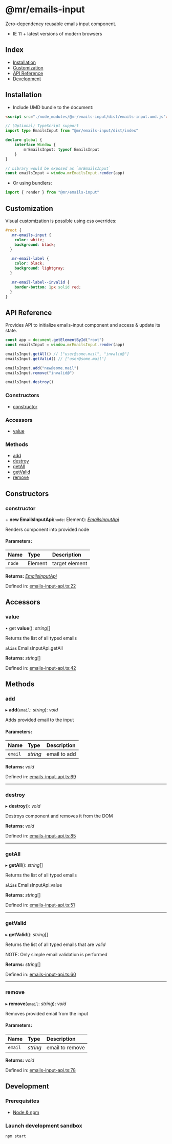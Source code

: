 # @mr/emails-input

Zero-dependency reusable emails input component.

- IE 11 + latest versions of modern browsers

## Index

- [Installation](Installation)
- [Customization](Customization)
- [API Reference](API-Reference)
- [Development](Development)

## Installation

- Include UMD bundle to the document:

```html
<script src="./node_modules/@mr/emails-input/dist/emails-input.umd.js"></script>
```

```ts
// (Optional) TypeScript support
import type EmailsInput from "@mr/emails-input/dist/index"

declare global {
    interface Window {
        mrEmailsInput: typeof EmailsInput
    }
}

// Library would be exposed as `mrEmailsInput`
const emailsInput = window.mrEmailsInput.render(app)
```

- Or using bundlers:

```js
import { render } from "@mr/emails-input"
```

## Customization

Visual customization is possible using css overrides:

```scss
#root {
  .mr-emails-input {
    color: white;
    background: black;
  }

  .mr-email-label {
    color: black;
    background: lightgray;
  }

  .mr-email-label--invalid {
    border-bottom: 1px solid red;
  }
}
```

## API Reference

Provides API to initialize emails-input component
and access & update its state.

```js
const app = document.getElementById("root")
const emailsInput = window.mrEmailsInput.render(app)

emailsInput.getAll() // ["user@some.mail", "invalid@"]
emailsInput.getValid() // ["user@some.mail"]

emailsInput.add("new@some.mail")
emailsInput.remove("invalid@")

emailsInput.destroy()
```

### Constructors

- [constructor](#constructor)

### Accessors

- [value](#value)

### Methods

- [add](#add)
- [destroy](#destroy)
- [getAll](#getall)
- [getValid](#getvalid)
- [remove](#remove)

## Constructors

### constructor

\+ **new EmailsInputApi**(`node`: Element): [*EmailsInputApi*](#classesemailsinputapimd)

Renders component into provided node

#### Parameters:

Name | Type | Description |
:------ | :------ | :------ |
`node` | Element | target element    |

**Returns:** [*EmailsInputApi*](#classesemailsinputapimd)

Defined in: [emails-input-api.ts:22](https://github.com/mtratsiuk/mr-task/blob/e5dea6b/packages/mr-emails-input/src/emails-input-api.ts#L22)

## Accessors

### value

• get **value**(): *string*[]

Returns the list of all typed emails

**`alias`** EmailsInputApi.getAll

**Returns:** *string*[]

Defined in: [emails-input-api.ts:42](https://github.com/mtratsiuk/mr-task/blob/e5dea6b/packages/mr-emails-input/src/emails-input-api.ts#L42)

## Methods

### add

▸ **add**(`email`: *string*): *void*

Adds provided email to the input

#### Parameters:

Name | Type | Description |
:------ | :------ | :------ |
`email` | *string* | email to add    |

**Returns:** *void*

Defined in: [emails-input-api.ts:69](https://github.com/mtratsiuk/mr-task/blob/e5dea6b/packages/mr-emails-input/src/emails-input-api.ts#L69)

___

### destroy

▸ **destroy**(): *void*

Destroys component and removes it from the DOM

**Returns:** *void*

Defined in: [emails-input-api.ts:85](https://github.com/mtratsiuk/mr-task/blob/e5dea6b/packages/mr-emails-input/src/emails-input-api.ts#L85)

___

### getAll

▸ **getAll**(): *string*[]

Returns the list of all typed emails

**`alias`** EmailsInputApi.value

**Returns:** *string*[]

Defined in: [emails-input-api.ts:51](https://github.com/mtratsiuk/mr-task/blob/e5dea6b/packages/mr-emails-input/src/emails-input-api.ts#L51)

___

### getValid

▸ **getValid**(): *string*[]

Returns the list of all typed emails that are _valid_

NOTE: Only simple email validation is performed

**Returns:** *string*[]

Defined in: [emails-input-api.ts:60](https://github.com/mtratsiuk/mr-task/blob/e5dea6b/packages/mr-emails-input/src/emails-input-api.ts#L60)

___

### remove

▸ **remove**(`email`: *string*): *void*

Removes provided email from the input

#### Parameters:

Name | Type | Description |
:------ | :------ | :------ |
`email` | *string* | email to remove    |

**Returns:** *void*

Defined in: [emails-input-api.ts:78](https://github.com/mtratsiuk/mr-task/blob/e5dea6b/packages/mr-emails-input/src/emails-input-api.ts#L78)

## Development

### Prerequisites

- [Node & npm](https://nodejs.org/en/download/)

### Launch development sandbox

```
npm start
```
